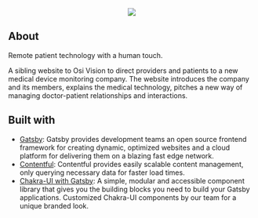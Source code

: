 <div align="center">
<img src="https://user-images.githubusercontent.com/48695422/129576348-d68af850-4295-406d-a67a-4cc308cfd4b1.png" />
</div>

## About
Remote patient technology with a human touch.

A sibling website to Osi Vision to direct providers and patients to a new medical device monitoring company. The website introduces the company and its members, explains the medical technology, pitches a new way of managing doctor-patient relationships and interactions.

## Built with
- [Gatsby][1]: Gatsby provides development teams an open source frontend framework for creating dynamic, optimized websites and a cloud platform for delivering them on a blazing fast edge network.
- [Contentful][2]: Contentful provides easily scalable content management, only querying necessary data for faster load times.
- [Chakra-UI with Gatsby][3]: A simple, modular and accessible component library that gives you the building blocks you need to build your Gatsby applications. Customized Chakra-UI components by our team for a unique branded look.

[1]: https://www.gatsbyjs.com/ "Gatsby"
[2]: https://www.contentful.com/developers/ "Contentful"
[3]: https://chakra-ui.com/guides/integrations/with-gatsby "Chakra-UI with Gatsby"
